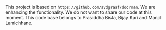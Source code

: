 This project is based on `https://github.com/svdgraaf/doorman`. We are enhancing the functionality. 
We do not want to share our code at this moment. This code base belongs to Prasiddha Bista, Bijay Kari and Manjil Lamichhane.
